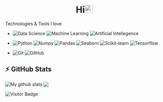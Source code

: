 <h1 align = 'center' >Hi<img src="https://media.giphy.com/media/hvRJCLFzcasrR4ia7z/giphy.gif" width="25px"></a> </h1>


Technologies & Tools I love
  - ![Data Science](https://img.shields.io/badge/Data_Science-blue?style=flat-square&logo)
  ![Machine Learning](https://img.shields.io/badge/Machine_Learning-blue?style=flat-square&logo)
  ![Artificial Intellegence](https://img.shields.io/badge/Artificial_Intellegence-blue?style=flat-square&logo)
  
  - ![Python](https://img.shields.io/badge/Python-black?style=flat-square&logo=python)
  ![Numpy](https://img.shields.io/badge/Numpy-black?style=flat-square&logo=numpy)
  ![Pandas](https://img.shields.io/badge/Pandas-black?style=flat-square&logo=pandas)
  ![Seaborn](https://img.shields.io/badge/Seaborn-orange?style=flat-square&logo=seaborn)
  ![Scikit-learn](https://img.shields.io/badge/Scikitlearn-black?style=flat-square&logo=scikitlearn)
  ![Tensorflow](https://img.shields.io/badge/Tensorflow-black?style=flat-square&logo=tensorflow)

  - ![Git](https://img.shields.io/badge/-Git-black?style=flat-square&logo=git)
  ![GitHub](https://img.shields.io/badge/-GitHub-181717?style=flat-square&logo=github)





## ⚡ GitHub Stats
<img align="center" src="https://github-readme-stats.vercel.app/api?username=khazratoff&show_icons=true&include_all_commits=true&theme=radical" alt="My github stats" />
<img align="center" src="https://github-readme-stats.vercel.app/api/top-langs/?username=khazratoff&layout=compact&theme=radical" />



![Visitor Badge](https://visitor-badge.laobi.icu/badge?page_id=khazratoff.khazratoff)
